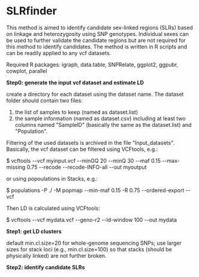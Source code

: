 # SLRfinder

This method is aimed to identify candidate sex-linked regions (SLRs) based on linkage and heterozygosity using SNP genotypes. Individual sexes can be used to further validate the candidate regions but are not required for this method to identify candidates. The method is written in R scripts and can be readily applied to any vcf datasets.  

Required R packages: igraph, data.table, SNPRelate, ggplot2, ggpubr, cowplot, parallel


**Step0: generate the input vcf dataset and estimate LD**

create a directory for each dataset using the dataset name. The dataset folder should contain two files: 
1. the list of samples to keep (named as dataset.list)
2. the sample information (named as dataset.csv) including at least two columns named "SampleID" (basically the same as the dataset.list) and "Population".

Filtering of the used datasets is archived in the file "Input_datasets". Basically, the vcf dataset can be filtered using VCFtools, e.g.:

$ vcftools --vcf myinput.vcf --minGQ 20 --minQ 30 --maf 0.15 --max-missing 0.75 --recode --recode-INFO-all --out myoutput


or using popoulations in Stacks, e.g.:

$ populations -P ./ -M popmap --min-maf 0.15 -R 0.75 --ordered-export --vcf


Then LD is calculated using VCFtools:

$ vcftools --vcf mydata.vcf --geno-r2 --ld-window 100 --out mydata


**Step1: get LD clusters**


default min.cl.size=20 for whole-genome sequencing SNPs; use larger sizes for stack loci (e.g., min.cl.size=100) so that stacks (should be physically linked) are not further broken.

**Step2: identify candidate SLRs**






